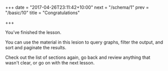 +++
date = "2017-04-26T23:11:42+10:00"
next = "/schema/1"
prev = "/basic/10"
title = "Congratulations"

+++


You’ve finished the lesson.

You can use the material in this lesion to query graphs, filter the output, and sort and paginate the results.

Check out the list of sections again, go back and review anything that
wasn't clear, or go on with the next lesson. 
